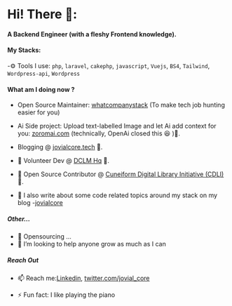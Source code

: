 
# Hi! There 👋:


####  A Backend Engineer (with a fleshy Frontend knowledge).

#### My Stacks:

-⚙️ Tools I use: `php`, `laravel`, `cakephp`, `javascript`, `Vuejs`, `BS4`, `Tailwind`, `Wordpress-api`, `Wordpress`

#### What am I doing now ? 
- Open Source Maintainer: [whatcompanystack](https://github.com/jovialcore/whatcompstack-BE?tab=readme-ov-file#-what-company-stack) (To make tech job hunting easier for you)

- Ai Side project: Upload text-labelled Image and let Ai add context for you: [zoromai.com](http://zoromai.com/) (technically, OpenAi closed this 😆 )🔭.

- Blogging @ [jovialcore.tech](https://dev.to/jovialcore) 🔭.
- 🔭 Volunteer Dev  @ [DCLM Hq](https://github.com/dclmict/dclm-testimony) 🔭.
- 🔭 Open Source Contributor  @ [Cuneiform Digital Library Initiative (CDLI)](https://gitlab.com/users/jovialcore/activity) 🔭.
- 💬 I also write about some code related topics around my stack on my blog -[jovialcore](https://dev.to/jovialcore)

##### Other...
- 👯 Opensourcing ...
- 🤔 I’m looking to help anyone grow as much as I can

##### Reach Out 
- 📫 Reach me:[Linkedin](https://www.linkedin.com/in/chidieberechukwudi/),  [twitter.com/jovial_core](https://twitter.com/jovialcore)


- ⚡ Fun fact: I like playing the piano




